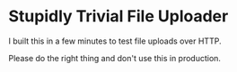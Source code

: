 Stupidly Trivial File Uploader
==============================
I built this in a few minutes to test file uploads over HTTP.

Please do the right thing and don't use this in production.
